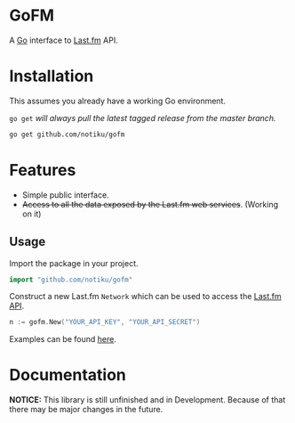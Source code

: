 # GoFM

A [Go](https://go.dev/) interface to [Last.fm](https://last.fm/) API.

# Installation

This assumes you already have a working Go environment.

`go get` *will always pull the latest tagged release from the master branch.*

```bash
go get github.com/notiku/gofm
```

# Features

- Simple public interface.
- ~~Access to all the data exposed by the Last.fm web services~~. (Working on it)

## Usage

Import the package in your project.

```go
import "github.com/notiku/gofm"
```

Construct a new Last.fm `Network` which can be used to access the [Last.fm API](https://last.fm/api).

```go
n := gofm.New("YOUR_API_KEY", "YOUR_API_SECRET")
```

Examples can be found [here](https://github.com/notiku/gofm/tree/main/examples).

# Documentation

**NOTICE:** This library is still unfinished and in Development. Because of that there may be major changes in the future.

